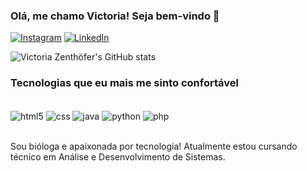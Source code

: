 ### Olá, me chamo Victoria! Seja bem-vindo 👋

[![Instagram](https://img.shields.io/badge/Instagram-E4405F?style=for-the-badge&logo=instagram&logoColor=white)](https://www.instagram.com/1996vicz/)
[![LinkedIn](https://img.shields.io/badge/LinkedIn-0077B5?style=for-the-badge&logo=linkedin&logoColor=white)](https://www.linkedin.com/in/victoriazenthofer/)

![Victoria Zenthöfer's GitHub stats](https://github-readme-stats.vercel.app/api?username=victoriazenthofer&show_icons=true&theme=tokyonight)

### Tecnologias que eu mais me sinto confortável

<div style="display: inline_blck"> <br/>
    <img align="center" alt="html5" src="https://img.shields.io/badge/HTML5-E34F26?style=for-the-badge&logo=html5&logoColor=white"/>
    <img align="center" alt="css" src="https://img.shields.io/badge/CSS3-1572B6?style=for-the-badge&logo=css3&logoColor=white"/>
    <img align="center" alt="java" src="https://img.shields.io/badge/Java-ED8B00?style=for-the-badge&logo=openjdk&logoColor=white"/>
    <img align="center" alt="python" src="https://img.shields.io/badge/Python-3776AB?style=for-the-badge&logo=python&logoColor=white"/>
     <img align="center" alt="php" src="https://img.shields.io/badge/PHP-777BB4?style=for-the-badge&logo=php&logoColor=white"/>
</div> <br/>

Sou bióloga e apaixonada por tecnologia! Atualmente estou cursando técnico em Análise e Desenvolvimento de Sistemas.
